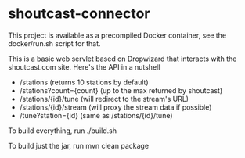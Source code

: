 # shoutcast-connector

This project is available as a precompiled Docker container, see the docker/run.sh script for that.

This is a basic web servlet based on Dropwizard that interacts with the shoutcast.com site. Here's the API in a nutshell
 * /stations (returns 10 stations by default)
 * /stations?count={count} (up to the max returned by shoutcast)
 * /stations/{id}/tune (will redirect to the stream's URL)
 * /stations/{id}/stream (will proxy the stream data if possible)
 * /tune?station={id}  (same as /stations/{id}/tune)
 
 
 To build everything, run ./build.sh
 
 To build just the jar, run mvn clean package
